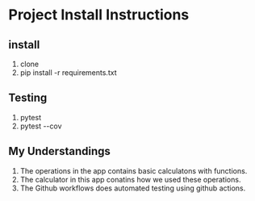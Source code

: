 # Project Install Instructions

## install

1. clone
2. pip install -r requirements.txt

## Testing

1. pytest
2. pytest --cov

## My Understandings
1. The operations in the app contains basic calculatons with functions.
2. The calculator in this app conatins how we used these operations.
3. The Github workflows does automated testing using github actions.